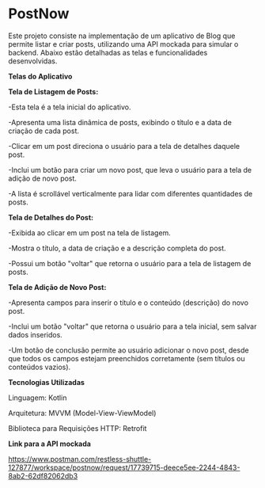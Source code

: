 <h1>PostNow</h1>


Este projeto consiste na implementação de um aplicativo de Blog que permite listar e criar posts, utilizando uma API mockada para simular o backend. Abaixo estão detalhadas as telas e funcionalidades desenvolvidas.

**Telas do Aplicativo**

**Tela de Listagem de Posts:**

-Esta tela é a tela inicial do aplicativo.

-Apresenta uma lista dinâmica de posts, exibindo o título e a data de criação de cada post.

-Clicar em um post direciona o usuário para a tela de detalhes daquele post.

-Inclui um botão para criar um novo post, que leva o usuário para a tela de adição de novo post.

-A lista é scrollável verticalmente para lidar com diferentes quantidades de posts.



**Tela de Detalhes do Post:**

-Exibida ao clicar em um post na tela de listagem.

-Mostra o título, a data de criação e a descrição completa do post.

-Possui um botão "voltar" que retorna o usuário para a tela de listagem de posts.



**Tela de Adição de Novo Post:**

-Apresenta campos para inserir o título e o conteúdo (descrição) do novo post.

-Inclui um botão "voltar" que retorna o usuário para a tela inicial, sem salvar dados inseridos.

-Um botão de conclusão permite ao usuário adicionar o novo post, desde que todos os campos estejam preenchidos corretamente (sem títulos ou conteúdos vazios).


**Tecnologias Utilizadas**

Linguagem: Kotlin

Arquitetura: MVVM (Model-View-ViewModel)

Biblioteca para Requisições HTTP: Retrofit 


**Link para a API mockada**

https://www.postman.com/restless-shuttle-127877/workspace/postnow/request/17739715-deece5ee-2244-4843-8ab2-62df82062db3


